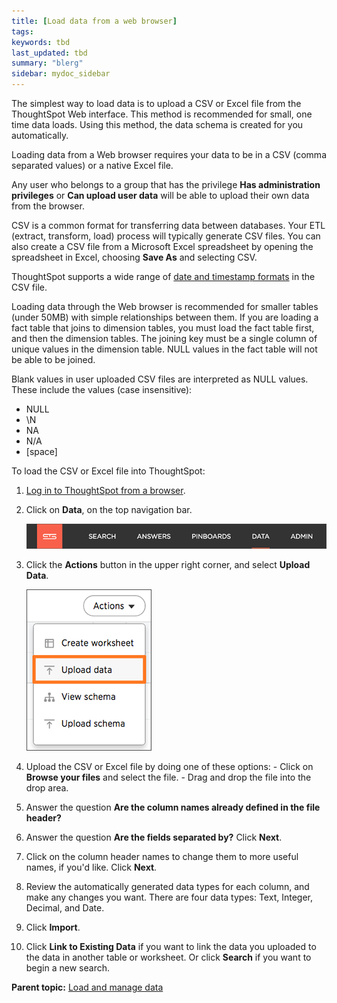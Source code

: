 ```yaml
---
title: [Load data from a web browser]
tags: 
keywords: tbd
last_updated: tbd
summary: "blerg"
sidebar: mydoc_sidebar
---
```

The simplest way to load data is to upload a CSV or Excel file from the ThoughtSpot Web interface. This method is recommended for small, one time data loads. Using this method, the data schema is created for you automatically.

Loading data from a Web browser requires your data to be in a CSV (comma separated values) or a native Excel file.

Any user who belongs to a group that has the privilege **Has administration privileges** or **Can upload user data** will be able to upload their own data from the browser.

CSV is a common format for transferring data between databases. Your ETL (extract, transform, load) process will typically generate CSV files. You can also create a CSV file from a Microsoft Excel spreadsheet by opening the spreadsheet in Excel, choosing **Save As** and selecting CSV.

ThoughtSpot supports a wide range of [date and timestamp formats](../reference/date_formats_for_loading.html#) in the CSV file.

Loading data through the Web browser is recommended for smaller tables (under 50MB) with simple relationships between them. If you are loading a fact table that joins to dimension tables, you must load the fact table first, and then the dimension tables. The joining key must be a single column of unique values in the dimension table. NULL values in the fact table will not be able to be joined.

Blank values in user uploaded CSV files are interpreted as NULL values. These include the values (case insensitive):

-   NULL
-   \\N
-   NA
-   N/A
-   \[space\]

To load the CSV or Excel file into ThoughtSpot:

1.   [Log in to ThoughtSpot from a browser](../setup/accessing.html#).
2.   Click on **Data**, on the top navigation bar.

     ![](../../shared/conrefs/../../images/data_icon.png "Data")

3.   Click the **Actions** button in the upper right corner, and select **Upload Data**.

     ![](../../images/new_imported_data.png "Upload data")

4.   Upload the CSV or Excel file by doing one of these options:
    -   Click on **Browse your files** and select the file.
    -   Drag and drop the file into the drop area.
5.   Answer the question **Are the column names already defined in the file header?**
6.   Answer the question **Are the fields separated by?** Click **Next**.
7.   Click on the column header names to change them to more useful names, if you'd like. Click **Next**.
8.   Review the automatically generated data types for each column, and make any changes you want. There are four data types: Text, Integer, Decimal, and Date.
9.   Click **Import**.
10.  Click **Link to Existing Data** if you want to link the data you uploaded to the data in another table or worksheet. Or click **Search** if you want to begin a new search.

**Parent topic:** [Load and manage data](../../admin/loading/loading_intro.html)
